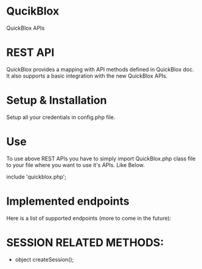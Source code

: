 # QucikBlox
QuickBlox APIs

# REST API
QuickBlox provides a mapping with API methods defined in QuickBlox doc. It also supports a basic integration with the new QuickBlox APIs.

# Setup & Installation
Setup all your credentials in config.php file.

# Use
To use above REST APIs you have to simply import QuickBlox.php class file to your file where you want to use it's APIs. Like Below.

include 'quickblox.php';

# Implemented endpoints
Here is a list of supported endpoints (more to come in the future):

# SESSION RELATED METHODS:

- object createSession();
